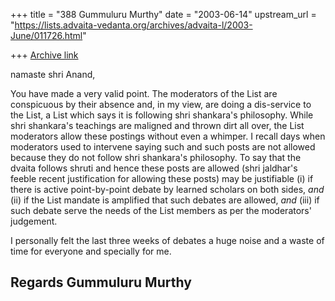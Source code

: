 +++
title = "388 Gummuluru Murthy"
date = "2003-06-14"
upstream_url = "https://lists.advaita-vedanta.org/archives/advaita-l/2003-June/011726.html"

+++
[Archive link](https://lists.advaita-vedanta.org/archives/advaita-l/2003-June/011726.html)



namaste shri Anand,

You have made a very valid point. The moderators of the List
are conspicuous by their absence and, in my view, are doing
a dis-service to the List, a List which says it is following 
shri shankara's philosophy. While shri shankara's teachings 
are maligned and thrown dirt all over, the List moderators 
allow these postings without even a whimper. I recall 
days when moderators used to intervene saying such and 
such posts are not allowed because they do not follow 
shri shankara's philosophy. To say that the dvaita 
follows shruti and hence these posts are allowed (shri 
jaldhar's feeble recent justification for allowing these 
posts) may be justifiable (i) if there is active point-by-point
debate by learned scholars on both sides, *and* (ii) if
the List mandate is amplified that such debates are allowed, 
*and* (iii) if such debate serve the needs of the List members
as per the moderators' judgement. 

I personally felt the last three weeks of debates a huge noise 
and a waste of time for everyone and specially for me.


Regards
Gummuluru Murthy
-------------------------------------------------------------------







